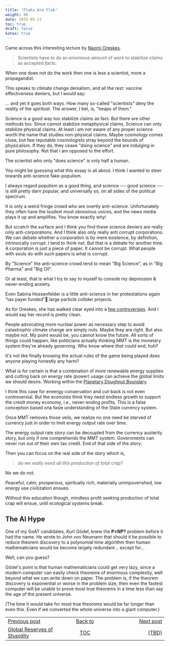 ```yaml
---
title: "Flaks Are Flak"
weight: 96
date: 2025-05-11
toc: true
draft: false
katex: true
---
```


Came across this interesting lecture by 
[Naomi Oreskes](https://www.youtube.com/watch?v=809JOIQ2W2o).

> Scientists have to do an enormous amount of work to stabilize _claims_ as 
accepted _facts_. 

When one does not do the work then one is less a scientist, more a propagandist.

This speaks to climate change denialism, and all the rest: 
vaccine effectiveness deniers, but I would say:

... and yet it goes both ways. How many so-called "scientists" deny the 
reality of the _spiritual_. The answer, I bet, is, "heaps of them."

Science is a good way too stabilize claims as fact. But there are other 
methods too. Since cannot stabilize metaphysical claims, Science can only 
stabilize physical claims. At least i am not aware of any proper science worth 
the name that studies non-physical claims. Maybe cosmology comes close, but 
few reputable cosmologists stray beyond the bounds of physicalism.
If they do, they cease "doing science" and are indulging in pure philosophy. 
Not that i am opposed to the effort. 

The scientist who only "does science" is only half a human.

You might be guessing what this essay is all about. I think I wanted to 
steer towards anti-science fake-populism.

I always regard populism as a good thing, and science --- good science --- is 
still pretty darn popular, and universally so, on all sides of the 
political spectrum.

It is only a weird fringe crowd who are overtly anti-science.  Unfortunately 
they often have the loudest most obnoxious voices, and the news media plays it 
up and amplifies. You know exactly why!

But scratch the surface and I think you find these science deniers are 
really only anti-corporations. And I think also only really 
anti corrupt corporations.  We can debate whether a corporation is 
by mere existence, by definition, intrinsically corrupt. I tend to think not. 
But that is a debate for another time.  A corporation is just a piece of paper. 
It cannot be corrupt. What people with souls do with such papers is what 
is corrupt.

By "Science" the anti-science crowd tend to mean "Big Science", as in 
"Big Pharma" and "Big Oil".  

Or at least, that is what I try to say to myself to console my depression 
& never-ending anxiety.

Even Sabina Hossenfelder is a little anti-science 
in her protestations again "tax payer funded"🤣 
large particle collider projects. 

As for Oreskes, she has walked clear eyed into 
a [few controversies](https://en.wikipedia.org/wiki/Naomi_Oreskes#Controversies).
And I would say her record is pretty clean.

People advocating more nuclear power as necessary step to avoid 
catastrophic climate change are simply nuts. Maybe they are right. But also 
maybe not. My point would be, you cannot know the future. All sorts of 
things could happen, like politicians actually thinking MMT is the 
monetary system they're already governing. Who know where _that_ could end, 
huh?

It's not like finally knowing the actual rules of the game being played does 
anyone playing honestly any harm?

What is for certain is that a combination of more renewable energy supplies 
and cutting back on energy rate (power) usage can achieve the global limits 
we should desire. Working within the 
[Planetary Doughnut Boundary](https://www.kateraworth.com/doughnut/).

I think this case for eneergy conservation and cut-back is not even 
controversial. But the econoists think they need endless growth to support 
the creidt money economy, i.e., never-ending profits. This is a false 
conception based ona  fasle understanding of the State currency system.

Once MMT removes those veils, we realize no one need be starved of currency 
just in order to limit energy output rate over time.

The energy output rate story can be decoupled from the currency austerity 
story, but only if one comprehends the MMT system. Governments can never 
run out of their own tax credit. End of that side of the story.

Then you can focus on the real side of the story which is, 

> _do we really need all this production of total crap?_


No we do not.

Peaceful, calm, prosperous, spiritually rich, materially unimpoverished, 
low energy use civilization ensues.

Without this education though, mindless profit seeking production of total 
crap will ensue, until ecological systems break.


## The AI Hype

One of my GoAT candidates, Kurt Gödel, knew the **P=NP?** problem before it 
had the name. He wrote to John von Neumann that should it be possible to 
reduce theorem discovery to a polynomial time algorithm then human 
mathematicians would be become largely redundant... except for...

Well, can you guess?

Gödel's point is that human mathematicians could get very lazy, since a 
modern computer can easily check theorems of enormous complexity, well 
beyond what we can write down on paper. The problem is, if the theorem 
discovery is exponential or worse in the problem size, then even the fastest 
computer will be unable to prove most true theorems in a time less than say 
the age of the present universe.

(The time it would take for most true theorems would be far longer than 
even this. Even if we converted the whole universe into a giant computer.)

 

<table style="border-collapse: collapse; border=0;">
    <colgroup>
       <col span="1" style="width: 20%;">
       <col span="1" style="width: 20%;">
       <col span="1" style="width: 20%;">
    </colgroup>
<tr style="border: 1px solid color:#0f0f0f;">
<td style="border: 1px solid color:#0f0f0f;">
<a href="../94_global_reserves_of_stupidity">Previous post</a></td>
<td style="border: 1px solid color:#0f0f0f; text-align:center;">
<a href="../">Back to</a></td>
<td style="border: 1px solid color:#0f0f0f; text-align:right;">
<a href="../">Next post</a></td>
</tr>
<tr style="border: 1px solid color:#0f0f0f;">
<td style="border: 1px solid color:#0f0f0f;">
<a href="../94_global_reserves_of_stupidity">Global Reserves of Stupidity</a></td>
<td style="border: 1px solid color:#0f0f0f; text-align:center;">
<a href="../">TOC</a></td>
<td style="border: 1px solid color:#0f0f0f; text-align:right;">
<a href="../">(TBD)</a></td>
</tr>
</table>
